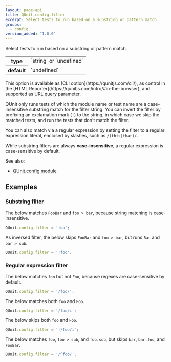 ```yaml
---
layout: page-api
title: QUnit.config.filter
excerpt: Select tests to run based on a substring or pattern match.
groups:
  - config
version_added: "1.0.0"
---
```


Select tests to run based on a substring or pattern match.

<table>
<tr>
  <th>type</th>
  <td markdown="span">`string` or `undefined`</td>
</tr>
<tr>
  <th>default</th>
  <td markdown="span">`undefined`</td>
</tr>
</table>

<p class="note" markdown="1">This option is available as [CLI option](https://qunitjs.com/cli/), as control in the [HTML Reporter](https://qunitjs.com/intro/#in-the-browser), and supported as URL query parameter.</p>

QUnit only runs tests of which the module name or test name are a case-insensitive substring match for the filter string. You can invert the filter by prefixing an exclamation mark (`!`) to the string, in which case we skip the matched tests, and run the tests that don't match the filter.

You can also match via a regular expression by setting the filter to a regular expression literal, enclosed by slashes, such as `/(this|that)/`.

While substring filters are always **case-insensitive**, a regular expression is case-sensitive by default.

See also:
* [QUnit.config.module](./module.md)

## Examples

### Substring filter

The below matches `FooBar` and `foo > bar`, because string matching is case-insensitive.

```js
QUnit.config.filter = 'foo';
```

As inversed filter, the below skips `FooBar` and `foo > bar`, but runs `Bar` and `bar > sub`.

```js
QUnit.config.filter = '!foo';
```

### Regular expression filter

The below matches `foo` but not `Foo`, because regexes are case-sensitive by default.

```js
QUnit.config.filter = '/foo/';
```

The below matches both `foo` and `Foo`.

```js
QUnit.config.filter = '/foo/i';
```

The below skips both `foo` and `Foo`.

```js
QUnit.config.filter = '!/foo/i';
```

The below matches `foo`, `foo > sub`, and `foo.sub`, but skips `bar`, `bar.foo`, and `FooBar`.

```js
QUnit.config.filter = '/^foo/';
```
